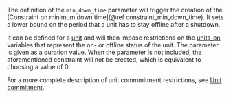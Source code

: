 The definition of the `min_down_time` parameter will trigger the creation of the [Constraint on minimum down time](@ref constraint_min_down_time). It sets a lower bound on the period that a unit has to stay offline after a shutdown.

It can be defined for a [unit](@ref) and will then impose restrictions on the [units\_on](@ref) variables that represent the on- or offline status of the unit. The parameter is given as a duration value. When the parameter is not included, the aforementioned constraint will not be created, which is equivalent to choosing a value of 0.

For a more complete description of unit commmitment restrictions, see [Unit commitment](@ref).
